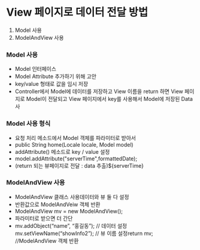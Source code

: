 # View 페이지로 데이터 전달 방법

1. Model 사용
2. ModelAndView 사용



### Model 사용

- Model 인터페이스
- Model Attribute 추가하기 위해 고안
- key/value 형태로 값을 임시 저장
- Controller에서 Model에 데이터를 저장하고 View 이름을 return 하면 View 페이지로 Model이 전달되고 View 페이지에서 key를 사용해서 Model에 저장된 Data 사



### Model 사용 형식

- 요청 처리 메소드에서 Model 객체를 파라미터로 받아서
- public String home(Locale locale, Model model)
- addAttribute() 메소드로 key / value 설정
- model.addAttribute("serverTime",formattedDate);
- (return 되는 뷰페이지로 전달 : data 추출)${serverTime}



### ModelAndView 사용

- ModelAndView 클래스 사용데이터와 뷰 둘 다 설정
- 반환값으로 ModelAndVeiw 객체 반환
- ModelAndView mv = new ModelAndView();
- 파라미터로 받으면 더 간단
- mv.addObject(“name”, “홍길동”); // 데이터 설정mv.setViewName(“showInfo2”); // 뷰 이름 설정return mv; //ModelAndView 객체 반환